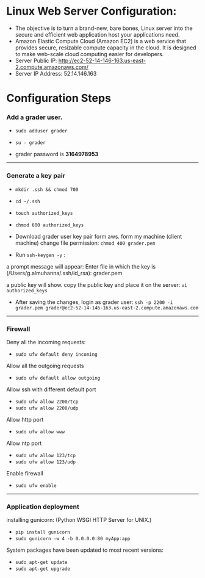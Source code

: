 # Linux Web Server Configuration:
- The objective is to turn a brand-new, bare bones, Linux server into the secure and efficient web application host your applications need.
- Amazon Elastic Compute Cloud (Amazon EC2) is a web service that provides secure, resizable compute capacity in the cloud. It is designed to make web-scale cloud computing easier for developers.
- Server Public IP: http://ec2-52-14-146-163.us-east-2.compute.amazonaws.com/
- Server IP Address: 52.14.146.163

# Configuration Steps
 
### Add a grader user.

- `sudo adduser grader`
- `su - grader`

- grader password is **3164978953**
--------------------------
### Generate a key pair
- `mkdir .ssh && chmod 700 `
- `cd ~/.ssh`
- `touch authorized_keys`
- `chmod 600 authorized_keys`
- Download grader user key pair form aws.
form my machine (client machine) change file permission:
`chmod 400 grader.pem`

- Run `ssh-keygen -y` : 

a prompt message will appear:
Enter file in which the key is (/Users/g.almuhanna/.ssh/id_rsa): grader.pem

a public key will show. 
copy the public key and place it on the server: 
`vi authorized_keys`

- After saving the changes, login as grader user:
 `ssh -p 2200 -i grader.pem grader@ec2-52-14-146-163.us-east-2.compute.amazonaws.com`
 
 ---------------------------
### Firewall
Deny all the incoming requests:
- `sudo ufw default deny incoming`

Allow all the outgoing requests
- `sudo ufw default allow outgoing`

Allow ssh with different default port
- `sudo ufw allow 2200/tcp`
- `sudo ufw allow 2200/udp`

Allow http port
- `sudo ufw allow www`

Allow ntp port

- `sudo ufw allow 123/tcp`
- `sudo ufw allow 123/udp`

Enable firewall
- `sudo ufw enable`

----------------------------------
### Application deployment 

installing gunicorn: (Python WSGI HTTP Server for UNIX.)
- `pip install gunicorn`
- `sudo gunicorn -w 4 -b 0.0.0.0:80 myApp:app`

System packages have been updated to most recent versions:
- `sudo apt-get update`
- `sudo apt-get upgrade`


